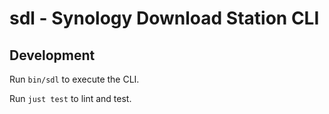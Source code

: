 # sdl - Synology Download Station CLI

## Development

Run `bin/sdl` to execute the CLI.

Run `just test` to lint and test.
